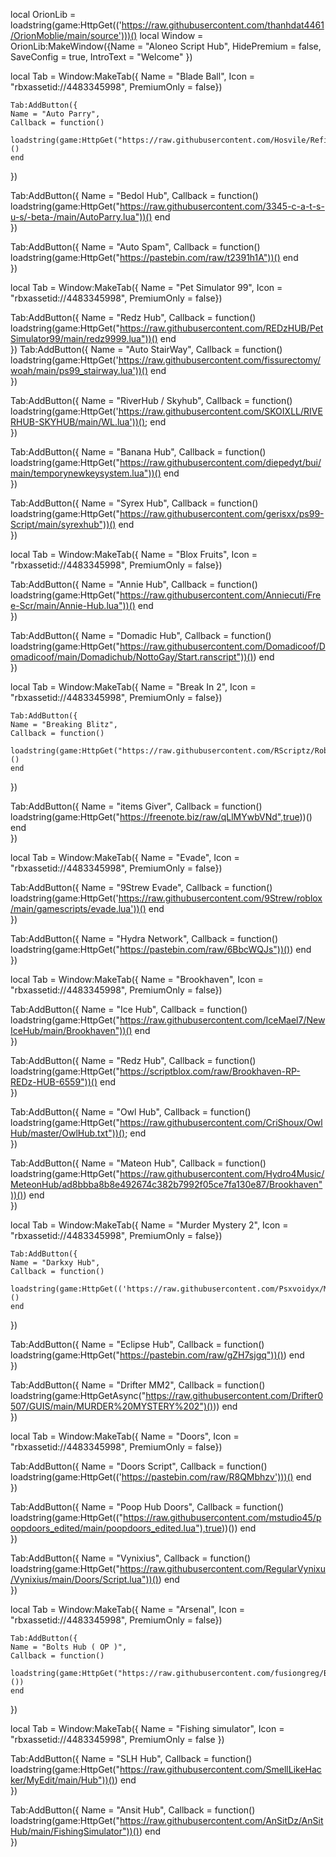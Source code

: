 local OrionLib = loadstring(game:HttpGet(('https://raw.githubusercontent.com/thanhdat4461/OrionMoblie/main/source')))()
local Window = OrionLib:MakeWindow({Name = "Aloneo Script Hub", HidePremium = false, SaveConfig = true, IntroText = "Welcome" })

local Tab = Window:MakeTab({
	Name = "Blade Ball",
	Icon = "rbxassetid://4483345998",
	PremiumOnly = false})
	
	Tab:AddButton({
	Name = "Auto Parry",
	Callback = function()
      		loadstring(game:HttpGet("https://raw.githubusercontent.com/Hosvile/Refinement/main/MC%3ABlade%20Ball%20Parry",true))()
  	end    
})

Tab:AddButton({
	Name = "Bedol Hub",
	Callback = function()
      		loadstring(game:HttpGet("https://raw.githubusercontent.com/3345-c-a-t-s-u-s/-beta-/main/AutoParry.lua"))()
  	end    
})

Tab:AddButton({
	Name = "Auto Spam",
	Callback = function()
      		loadstring(game:HttpGet("https://pastebin.com/raw/t2391h1A"))()
  	end    
})

local Tab = Window:MakeTab({
	Name = "Pet Simulator 99",
	Icon = "rbxassetid://4483345998",
	PremiumOnly = false})

Tab:AddButton({
	Name = "Redz Hub",
	Callback = function()
      		loadstring(game:HttpGet("https://raw.githubusercontent.com/REDzHUB/PetSimulator99/main/redz9999.lua"))()
  	end    
})
Tab:AddButton({
	Name = "Auto StairWay",
	Callback = function()
      		loadstring(game:HttpGet('https://raw.githubusercontent.com/fissurectomy/woah/main/ps99_stairway.lua'))()
  	end    
})

Tab:AddButton({
	Name = "RiverHub / Skyhub",
	Callback = function()
      		loadstring(game:HttpGet('https://raw.githubusercontent.com/SKOIXLL/RIVERHUB-SKYHUB/main/WL.lua'))();
  	end    
})

Tab:AddButton({
	Name = "Banana Hub",
	Callback = function()
      		loadstring(game:HttpGet("https://raw.githubusercontent.com/diepedyt/bui/main/temporynewkeysystem.lua"))()
  	end    
})

Tab:AddButton({
	Name = "Syrex Hub",
	Callback = function()
      		loadstring(game:HttpGet("https://raw.githubusercontent.com/gerisxx/ps99-Script/main/syrexhub"))()
  	end    
})

local Tab = Window:MakeTab({
	Name = "Blox Fruits",
	Icon = "rbxassetid://4483345998",
	PremiumOnly = false})

Tab:AddButton({
	Name = "Annie Hub",
	Callback = function()
      		loadstring(game:HttpGet("https://raw.githubusercontent.com/Anniecuti/Free-Scr/main/Annie-Hub.lua"))()
  	end    
})

Tab:AddButton({
	Name = "Domadic Hub",
	Callback = function()
      		loadstring(game:HttpGet("https://raw.githubusercontent.com/Domadicoof/Domadicoof/main/Domadichub/NottoGay/Start.ranscript"))())
  	end    
})


local Tab = Window:MakeTab({
	Name = "Break In 2",
	Icon = "rbxassetid://4483345998",
	PremiumOnly = false})
	
	Tab:AddButton({
	Name = "Breaking Blitz",
	Callback = function()
      		loadstring(game:HttpGet("https://raw.githubusercontent.com/RScriptz/RobloxScripts/main/BreakIn2.lua"))()
  	end   
 })
  
Tab:AddButton({
	Name = "items Giver",
	Callback = function()
      		loadstring(game:HttpGet("https://freenote.biz/raw/qLlMYwbVNd",true))()
  	end    
})

local Tab = Window:MakeTab({
	Name = "Evade",
	Icon = "rbxassetid://4483345998",
	PremiumOnly = false})
	
Tab:AddButton({
	Name = "9Strew Evade",
	Callback = function()
      		loadstring(game:HttpGet('https://raw.githubusercontent.com/9Strew/roblox/main/gamescripts/evade.lua'))()
  	end    
})

Tab:AddButton({
	Name = "Hydra Network",
	Callback = function()
      		loadstring(game:HttpGet("https://pastebin.com/raw/6BbcWQJs"))())
  	end    
})

local Tab = Window:MakeTab({
	Name = "Brookhaven",
	Icon = "rbxassetid://4483345998",
	PremiumOnly = false})

Tab:AddButton({
	Name = "Ice Hub",
	Callback = function()
      		loadstring(game:HttpGet("https://raw.githubusercontent.com/IceMael7/NewIceHub/main/Brookhaven"))()
  	end    
})

Tab:AddButton({
	Name = "Redz Hub",
	Callback = function()
      		loadstring(game:HttpGet("https://scriptblox.com/raw/Brookhaven-RP-REDz-HUB-6559"))()
  	end    
})

Tab:AddButton({
	Name = "Owl Hub",
	Callback = function()
      		loadstring(game:HttpGet("https://raw.githubusercontent.com/CriShoux/OwlHub/master/OwlHub.txt"))();
  	end    
})

Tab:AddButton({
	Name = "Mateon Hub",
	Callback = function()
      		loadstring(game:HttpGet("https://raw.githubusercontent.com/Hydro4Music/MeteonHub/ad8bbba8b8e492674c382b7992f05ce7fa130e87/Brookhaven"))())
  	end    
})

local Tab = Window:MakeTab({
	Name = "Murder Mystery 2",
	Icon = "rbxassetid://4483345998",
	PremiumOnly = false})
	
	Tab:AddButton({
	Name = "Darkxy Hub",
	Callback = function()
      		loadstring(game:HttpGet(('https://raw.githubusercontent.com/Psxvoidyx/Murdermysvoid2/main/Darkxyz23'),true))()
  	end    
})

Tab:AddButton({
	Name = "Eclipse Hub",
	Callback = function()
      		loadstring(game:HttpGet("https://pastebin.com/raw/gZH7sjgq"))())
  	end    
})

Tab:AddButton({
	Name = "Drifter MM2",
	Callback = function()
      		loadstring(game:HttpGetAsync("https://raw.githubusercontent.com/Drifter0507/GUIS/main/MURDER%20MYSTERY%202")()))
  	end    
})

local Tab = Window:MakeTab({
	Name = "Doors",
	Icon = "rbxassetid://4483345998",
	PremiumOnly = false})

Tab:AddButton({
	Name = "Doors Script",
	Callback = function()
      		loadstring(game:HttpGet(('https://pastebin.com/raw/R8QMbhzv')))()
  	end    
})

Tab:AddButton({
	Name = "Poop Hub Doors",
	Callback = function()
      		loadstring(game:HttpGet(("https://raw.githubusercontent.com/mstudio45/poopdoors_edited/main/poopdoors_edited.lua"),true))())
  	end    
})

Tab:AddButton({
	Name = "Vynixius",
	Callback = function()
      		loadstring(game:HttpGet("https://raw.githubusercontent.com/RegularVynixu/Vynixius/main/Doors/Script.lua"))())
  	end    
})

local Tab = Window:MakeTab({
	Name = "Arsenal",
	Icon = "rbxassetid://4483345998",
	PremiumOnly = false})
	
	Tab:AddButton({
	Name = "Bolts Hub ( OP )",
	Callback = function()
      		loadstring(game:HttpGet("https://raw.githubusercontent.com/fusiongreg/BoltsHubV5/main/Main"))())
  	end    
})

local Tab = Window:MakeTab({
	Name = "Fishing simulator",
	Icon = "rbxassetid://4483345998",
	PremiumOnly = false
})

Tab:AddButton({
	Name = "SLH Hub",
	Callback = function()
      		loadstring(game:HttpGet("https://raw.githubusercontent.com/SmellLikeHacker/MyEdit/main/Hub"))())
  	end    
})

Tab:AddButton({
	Name = "Ansit Hub",
	Callback = function()
      		loadstring(game:HttpGet("https://raw.githubusercontent.com/AnSitDz/AnSitHub/main/FishingSimulator"))())
  	end    
})
